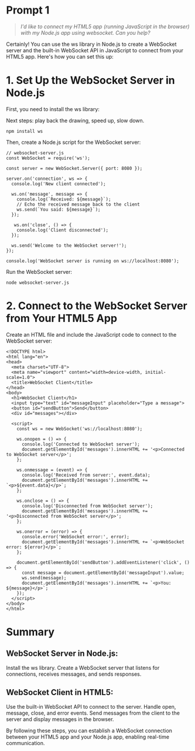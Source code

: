 # Prompt 1
> _I'd like to connect my HTML5 app (running JavaScript in the browser) with my Node.js app using websocket. Can you help?_

Certainly! You can use the ws library in Node.js to create a WebSocket server and the built-in WebSocket API in JavaScript to connect from your HTML5 app. Here's how you can set this up:

# 1. Set Up the WebSocket Server in Node.js
First, you need to install the ws library:

Next steps: play back the drawing, speed up, slow down.

```
npm install ws
```

Then, create a Node.js script for the WebSocket server:

```
// websocket-server.js
const WebSocket = require('ws');

const server = new WebSocket.Server({ port: 8080 });

server.on('connection', ws => {
  console.log('New client connected');

  ws.on('message', message => {
    console.log(`Received: ${message}`);
    // Echo the received message back to the client
    ws.send(`You said: ${message}`);
  });

   ws.on('close', () => {
    console.log('Client disconnected');
  });

  ws.send('Welcome to the WebSocket server!');
});

console.log('WebSocket server is running on ws://localhost:8080');
```

Run the WebSocket server:

```
node websocket-server.js
```

# 2. Connect to the WebSocket Server from Your HTML5 App

Create an HTML file and include the JavaScript code to connect to the WebSocket server:

```
<!DOCTYPE html>
<html lang="en">
<head>
  <meta charset="UTF-8">
  <meta name="viewport" content="width=device-width, initial-scale=1.0">
  <title>WebSocket Client</title>
</head>
<body>
  <h1>WebSocket Client</h1>
  <input type="text" id="messageInput" placeholder="Type a message">
  <button id="sendButton">Send</button>
  <div id="messages"></div>

  <script>
    const ws = new WebSocket('ws://localhost:8080');

    ws.onopen = () => {
      console.log('Connected to WebSocket server');
      document.getElementById('messages').innerHTML += '<p>Connected to WebSocket server</p>';
    };

    ws.onmessage = (event) => {
      console.log('Received from server:', event.data);
      document.getElementById('messages').innerHTML += `<p>${event.data}</p>`;
    };

    ws.onclose = () => {
      console.log('Disconnected from WebSocket server');
      document.getElementById('messages').innerHTML += '<p>Disconnected from WebSocket server</p>';
    };

    ws.onerror = (error) => {
      console.error('WebSocket error:', error);
      document.getElementById('messages').innerHTML += `<p>WebSocket error: ${error}</p>`;
    };

    document.getElementById('sendButton').addEventListener('click', () => {
      const message = document.getElementById('messageInput').value;
      ws.send(message);
      document.getElementById('messages').innerHTML += `<p>You: ${message}</p>`;
    });
  </script>
</body>
</html>
```

# Summary

## WebSocket Server in Node.js:

Install the ws library.
Create a WebSocket server that listens for connections, receives messages, and sends responses.

## WebSocket Client in HTML5:
Use the built-in WebSocket API to connect to the server. Handle open, message, close, and error events. Send messages from the client to the server and display messages in the browser.

By following these steps, you can establish a WebSocket connection between your HTML5 app and your Node.js app, enabling real-time communication.

